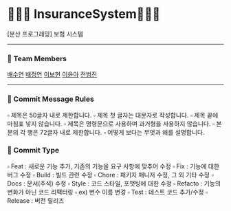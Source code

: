 # 🤸🏻‍♂️ InsuranceSystem🤸🏻‍♂️
[분산 프로그래밍] 보험 시스템 

---

### 🤖 Team Members
[배수연](https://github.com/ibaesuyeon)
[배정연](https://github.com/jungyeons)
[이보현](https://github.com/frombozztoang)
[이윤아](https://github.com/lya0210)
[전범진](https://github.com/Jinnyspring)


---

### 💌 Commit Message Rules

▫ 제목은 50글자 내로 제한합니다.
▫ 제목 첫 글자는 대문자로 작성합니다.
▫ 제목 끝에 마침표 넣지 않습니다.
▫ 제목은 명령문으로 사용하며 과거형을 사용하지 않습니다.
▫ 본문의 각 행은 72글자 내로 제한합니다.
▫ 어떻게 보다는 무엇과 왜를 설명합니다. 


### 🚀 Commit Type
▫ Feat : 새로운 기능 추가, 기존의 기능을 요구 사항에 맞추어 수정
▫ Fix : 기능에 대한 버그 수정
▫ Build : 빌드 관련 수정
▫ Chore : 패키지 매니저 수정, 그 외 기타 수정
▫ Docs : 문서(주석) 수정
▫ Style : 코드 스타일, 포맷팅에 대한 수정
▫ Refacto : 기능의 변화가 아닌 코드 리팩터링
▫ ex) 변수 이름 변경
▫ Test : 테스트 코드 추가/수정
▫ Release : 버전 릴리즈
